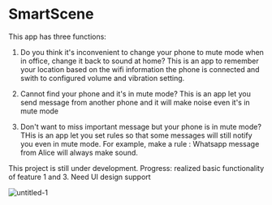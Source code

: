 # SmartScene
This app has three functions:

1. Do you think it's inconvenient to change your phone to mute mode when in office, change it back to sound at home? 
This is an app to remember your location based on the wifi information the phone is connected and swith to configured volume and vibration setting.

2. Cannot find your phone and it's in mute mode? 
This is an app let you send message from another phone and it will make noise even it's in mute mode

3. Don't want to miss important message but your phone is in mute mode?
THis is an app let you set rules so that some messages will still notify you even in mute mode.
For example, make a rule : Whatsapp message from Alice will always make sound.

This project is still under development. Progress: realized basic functionality of feature 1 and 3. Need UI design support

![untitled-1](https://cloud.githubusercontent.com/assets/1740687/6282092/b8099126-b89c-11e4-96e8-20b2863e9553.jpg)
